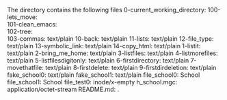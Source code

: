 The directory contains the following files
0-current_working_directory:
100-lets_move:              
101-clean_emacs:           
102-tree:                  
103-commas:                  text/plain
10-back:                     text/plain
11-lists:                    text/plain
12-file_type:                text/plain
13-symbolic_link:            text/plain
14-copy_html:                text/plain
1-listit:                    text/plain
2-bring_me_home:             text/plain
3-listfiles:                 text/plain
4-listmorefiles:             text/plain
5-listfilesdigitonly:        text/plain
6-firstdirectory:            text/plain
7-movethatfile:              text/plain
8-firstdelete:               text/plain
9-firstdirdeletion:          text/plain
fake_school0:                text/plain
fake_school1:                text/plain
file_school0:                School
file_school1:                School
file_test0:                  inode/x-empty
h_school.mgc:                application/octet-stream
README.md:     .
